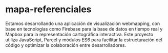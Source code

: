 # mapa-referenciales
Estamos desarrollando una aplicación de visualización webmapping, con base en tecnologías como Firebase para la base de datos en tiempo real y Mapbox para la representación cartográfica interactiva. Este proyecto utiliza JavaScript, Parcel y módulos ES6 para facilitar la estructuración del código y optimizar la colaboración entre desarrolladores.
